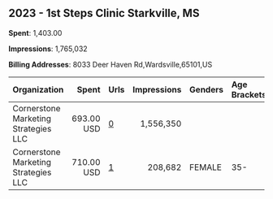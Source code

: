 ## 2023 - 1st Steps Clinic Starkville, MS 
**Spent**: 1,403.00

**Impressions**: 1,765,032

**Billing Addresses**: 8033 Deer Haven Rd,Wardsville,65101,US

|Organization|Spent|Urls|Impressions|Genders|Age Brackets|Country Codes|
|:---|---:|:---|---:|:---|:---|:---|
|Cornerstone Marketing Strategies  LLC|693.00 USD|[0](https://www.snap.com/political-ads/asset/7ca0e2c72fc14c9f8383229b2d0c9bb0a25b2b9b5f239116948793400a5c5e29?mediaType=mp4)|1,556,350|||united states|
|Cornerstone Marketing Strategies  LLC|710.00 USD|[1](https://www.snap.com/political-ads/asset/d8b998b91844f85f7f421f7da7574cb1d3001168ae72318640ce4fc94ee4b189?mediaType=mp4)|208,682|FEMALE|35-|united states|
